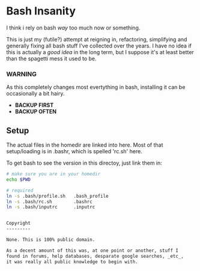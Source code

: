 Bash Insanity
=============

I think i rely on bash _way_ too much now or something.

This is just my (futile?) attempt at reigning in, refactoring,
simplifying and generally fixing all bash stuff I've collected
over the years. I have no idea if this is actually a _good idea_
in the long term, but I suppose it's at least better than
the spagetti mess it used to be.

### **WARNING**

As this completely changes most evertything in bash,
installing it can be occasionally a bit hairy.

 - **BACKUP FIRST**
 - **BACKUP OFTEN**

Setup
-----

The actual files in the homedir are linked into here.
Most of that setup/loading is in .bashr, which
is spelled 'rc.sh' here.

To get bash to see the version in this directoy,
just link them in:

```bash
# make sure you are in your homedir
echo $PWD

# required
ln -s .bash/profile.sh   .bash_profile
ln -s .bash/rc.sh        .bashrc
ln -s .bash/inputrc      .inputrc


Copyright
---------

None. This is 100% public domain.

As a decent amount of this was, at one point or another, stuff I
found in forums, help databases, desparate google searches, _etc_,
it was really all public knowledge to begin with.

